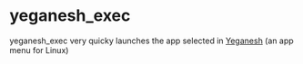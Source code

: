 # yeganesh_exec

yeganesh_exec very quicky launches the app selected in [Yeganesh](http://dmwit.com/yeganesh/) (an app menu for Linux)
